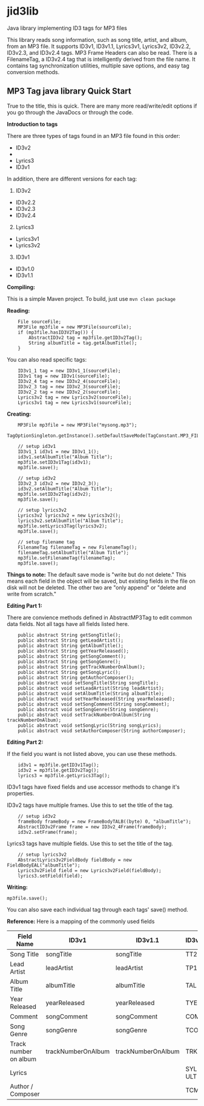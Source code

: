 # jid3lib
Java library implementing ID3 tags for MP3 files

This library reads song information, such as song title, artist, and album, from an MP3 file. It supports ID3v1, ID3v1.1, Lyrics3v1, Lyrics3v2, ID3v2.2, ID3v2.3, and ID3v2.4 tags. MP3 Frame Headers can also be read. There is a FilenameTag, a ID3v2.4 tag that is intelligently derived from the file name. It contains tag synchronization utilities, multiple save options, and easy tag conversion methods.


## MP3 Tag java library Quick Start


True to the title, this is quick. There are many more read/write/edit options if you go through the JavaDocs or through the code.

**Introduction to tags**

There are three types of tags found in an MP3 file found in this order:
- ID3v2
- <MP3 Data>
- Lyrics3
- ID3v1

In addition, there are different versions for each tag:
1. ID3v2
- ID3v2.2
- ID3v2.3
- ID3v2.4
2. Lyrics3
- Lyrics3v1
- Lyrics3v2
3. ID3v1
- ID3v1.0
- ID3v1.1

**Compiling:**

This is a simple Maven project. To build, just use
`mvn clean package`

**Reading:**
```
    File sourceFile;
    MP3File mp3file = new MP3File(sourceFile);
    if (mp3file.hasID3V2Tag()) {
        AbstractID3v2 tag = mp3file.getID3v2Tag();
        String albumTitle = tag.getAlbumTitle();
    }
```
You can also read specific tags:
```
    ID3v1_1 tag = new ID3v1_1(sourceFile);
    ID3v1 tag = new ID3v1(sourceFile);
    ID3v2_4 tag = new ID3v2_4(sourceFile);
    ID3v2_3 tag = new ID3v2_3(sourceFile);
    ID3v2_2 tag = new ID3v2_2(sourceFile);
    Lyrics3v2 tag = new Lyrics3v2(sourceFile);
    Lyrics3v1 tag = new Lyrics3v1(sourceFile);
```

**Creating:**

```
    MP3File mp3file = new MP3File("mysong.mp3");
    TagOptionSingleton.getInstance().setDefaultSaveMode(TagConstant.MP3_FILE_SAVE_OVERWRITE);

    // setup id3v1
    ID3v1_1 id3v1 = new ID3v1_1();
    id3v1.setAlbumTitle("Album Title");
    mp3file.setID3v1Tag(id3v1);
    mp3file.save();

    // setup id3v2
    ID3v2_3 id3v2 = new ID3v2_3();
    id3v2.setAlbumTitle("Album Title");
    mp3file.setID3v2Tag(id3v2);
    mp3file.save();

    // setup lyrics3v2
    Lyrics3v2 lyrics3v2 = new Lyrics3v2();
    lyrics3v2.setAlbumTitle("Album Title");
    mp3file.setLyrics3Tag(lyrics3v2);
    mp3file.save();

    // setup filename tag
    FilenameTag filenameTag = new FilenameTag();
    filenameTag.setAlbumTitle("Album Title");
    mp3file.setFilenameTag(filenameTag);
    mp3file.save();
```

**Things to note:**
The default save mode is "write but do not delete." This means each field in the object will be saved, but existing fields in the file on disk will not be deleted. The other two are "only append" or "delete and write from scratch."

**Editing Part 1:**

There are convience methods defined in AbstractMP3Tag to edit common data fields. Not all tags have all fields listed here.
```
    public abstract String getSongTitle();
    public abstract String getLeadArtist();
    public abstract String getAlbumTitle();
    public abstract String getYearReleased();
    public abstract String getSongComment();
    public abstract String getSongGenre();
    public abstract String getTrackNumberOnAlbum();
    public abstract String getSongLyric();
    public abstract String getAuthorComposer();
    public abstract void setSongTitle(String songTitle);
    public abstract void setLeadArtist(String leadArtist);
    public abstract void setAlbumTitle(String albumTitle);
    public abstract void setYearReleased(String yearReleased);
    public abstract void setSongComment(String songComment);
    public abstract void setSongGenre(String songGenre);
    public abstract void setTrackNumberOnAlbum(String trackNumberOnAlbum);
    public abstract void setSongLyric(String songLyrics);
    public abstract void setAuthorComposer(String authorComposer);
```

**Editing Part 2:**

If the field you want is not listed above, you can use these methods.
```
    id3v1 = mp3file.getID3v1Tag();
    id3v2 = mp3file.getID3v2Tag();
    lyrics3 = mp3file.getLyrics3Tag();
```

ID3v1 tags have fixed fields and use accessor methods to change it's properties.

ID3v2 tags have multiple frames. Use this to set the title of the tag.
```
    // setup id3v2
    frameBody frameBody = new FrameBodyTALB((byte) 0, "albumTitle");
    AbstractID3v2Frame frame = new ID3v2_4Frame(frameBody);
    id3v2.setFrame(frame);
```    
Lyrics3 tags have multiple fields. Use this to set the title of the tag.
```
    // setup lyrics3v2
    AbstractLyrics3v2FieldBody fieldBody = new FieldBodyEAL("albumTitle");
    Lyrics3v2Field field = new Lyrics3v2Field(fieldBody);
    lyrics3.setField(field);
```
    
**Writing:**
```    
mp3file.save();
```
You can also save each individual tag through each tags' save() method.

**Reference:**
Here is a mapping of the commonly used fields

|Field Name |ID3v1 |ID3v1.1 |ID3v2.2 |ID3v2.3 |ID3v2.4 |Lyrics3v1 |Lyrics3v2|
|-----------|------|--------|--------|--------|--------|----------|---------|
|Song Title|songTitle|songTitle|TT2|TIT2|TIT2||ETT|
|Lead Artist|leadArtist|leadArtist|TP1|TPE1|TPE1||EAR|
|Album Title|albumTitle|albumTitle|TAL|TALB|TALB||EAL|
|Year Released|yearReleased|yearReleased|TYE|TYER|TDRC|||
|Comment|songComment|songComment|COM|COMM|COMM||INF||
|Song Genre|songGenre|songGenre|TCO|TCON|TCON|||
|Track number on album|trackNumberOnAlbum|trackNumberOnAlbum|TRK|TRCK|TRCK|||
|Lyrics|||SYL or ULT|SYLT or USLT|SYLT or USLT|lyric|LYR|
|Author / Composer|||TCM|TCOM|TCOM||AUT|

